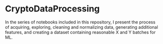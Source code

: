 # CryptoDataProcessing
In the series of notebooks included in this repository, I present the process of acquiring, exploring, cleaning and normalizing data, generating additional features, and creating a dataset containing reasonable X and Y batches for ML.

